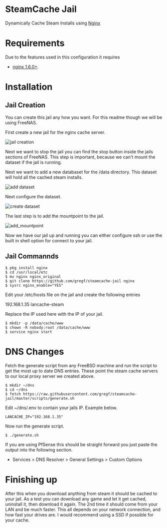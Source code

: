 # SteamCache Jail
Dynamically Cache Steam Installs using [Nginx](http://nginx.org/)

# Requirements
Due to the features used in this configuration it requires
* [nginx 1.6.0+](http://nginx.org/).

# Installation

## Jail Creation

You can create this jail any how you want. For this readme though we will be using FreeNAS.

First create a new jail for the nginx cache server.

![jail creation](https://raw.githubusercontent.com/gregf/steamcache-jail/branch/imgs/create_jail.png)

Next we want to stop the jail you can find the stop button inside the jails sections of
FreeNAS. This step is important, because we can't mount the dataset if the jail is
running.

Next we want to add a new databaset for the /data directory. This dataset will hold all
the cached steam installs.

![add dataset](https://raw.githubusercontent.com/gregf/steamcache-jail/branch/imgs/add_dataset.png)

Next configure the dataset.

![create dataset](https://raw.githubusercontent.com/gregf/steamcache-jail/branch/imgs/create_dataset.png)

The last step is to add the mountpoint to the jail.

![add_mountpoint](https://raw.githubusercontent.com/gregf/steamcache-jail/branch/imgs/add_mountpoint.png)

Now we have our jail up and running you can either configure ssh or use the built in
shell option for connect to your jail.


## Jail Commannds

```
$ pkg install nginx
$ cd /usr/local/etc
$ mv nginx nginx_original
$ git clone https://github.com/gregf/steamcache-jail nginx
$ sysrc nginx_enable="YES"
```

Edit your /etc/hosts file on the jail and create the following entries

192.168.1.35 lancache-steam

Replace the IP used here with the IP of your jail.

```
$ mkdir -p /data/cache/www
$ chown -R nobody:root /data/cache/www
$ service nginx start
```

# DNS Changes

Fetch the generate script from any FreeBSD machine and run the script to get the most up to date DNS entries. These point the steam cache servers to our local proxy server we created above.

```
$ mkdir ~/dns
$ cd ~/dns
$ fetch https://raw.githubusercontent.com/gregf/steamcache-jail/master/scripts/generate.sh
```

Edit ~/dns/.env to contain your jails IP. Example below.

```
LANCACHE_IP="192.168.1.35"
```

Now run the generate script.

```
$ ./generate.sh
```

If you are using PfSense this should be straight forward you just paste the output into the following section.

* Services > DNS Resolver > General Settings > Custom Options


# Finishing up

After this when you download anything from steam it should be cached to your jail. As a test you can download any game and let it get cached, uninstall it, then download it again. The 2nd time it
should come from your LAN and be much faster. This all depends on your network connection, and how fast your drives are. I would recommend using a SSD if possible for your cache.

